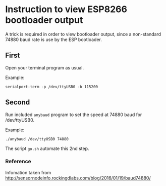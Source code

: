 # Instruction to view ESP8266 bootloader output

A trick is required in order to view bootloader output, since a non-standard
74880 baud rate is use by the ESP bootloader.

## First

Open your terminal program as usual.

Example:

    serialport-term -p /dev/ttyUSB0 -b 115200

## Second

Run included `anybaud` program to set the speed at 74880 baud for /dev/ttyUSB0.

Example:

    ./anybaud /dev/ttyUSB0 74880

The script `go.sh` automate this 2nd step.

### Reference

Infomation taken from http://sensornodeinfo.rockingdlabs.com/blog/2016/01/19/baud74880/
